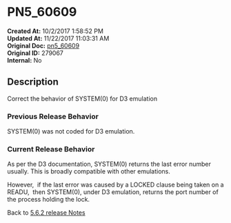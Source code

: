 # PN5_60609

**Created At:** 10/2/2017 1:58:52 PM  
**Updated At:** 11/22/2017 11:03:31 AM  
**Original Doc:** [pn5_60609](https://docs.jbase.com/36526-5-6-2-release-notes/pn5_60609)  
**Original ID:** 279067  
**Internal:** No  

## Description

Correct the behavior of SYSTEM(0) for D3 emulation

### Previous Release Behavior

SYSTEM(0) was not coded for D3 emulation.

### Current Release Behavior

As per the D3 documentation, SYSTEM(0) returns the last error number usually. This is broadly compatible with other emulations.

However,  if the last error was caused by a LOCKED clause being taken on a READU,  then SYSTEM(0), under D3 emulation, returns the port number of the process holding the lock.

Back to [5.6.2 release Notes](./../README.md)
